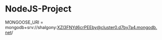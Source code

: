 # NodeJS-Project

MONGOOSE_URI = mongodb+srv://shalgony:XZl3FNYd6crPEEby@cluster0.d7by7a4.mongodb.net/

<!-- let userType: UserType;
let user: any;
enum UserType {
Admin,
Manager,
Employee,
}

// const navBarElem = document.querySelector(".nav-bar") as HTMLDivElement;

// async function main() {
// await getActiveUser();

// renderNavBar(navBarElement);
// }
// main();

async function getActiveUser() {
try {
const responseManager = await fetch("/api/manager/get-manager");
console.log("responseManager", responseManager);

    const dataManager = await responseManager.json();
    const { manager } = dataManager;
    console.log("dataManager: ", dataManager);

    console.log("user: ", manager);

    if (dataManager.ok === true && manager._id !== null) {
      userType = UserType.Manager;
      user = manager;
      console.log("userType: ", userType);
      return;
    }

} catch (error) {
console.error(error);
}

try {
const responseAdmin = await fetch("/api/admin/get-admin");
const dataAdmin = await responseAdmin.json();
const { admin } = dataAdmin;
console.log("user: ", admin);

    if (dataAdmin.ok === true && admin._id !== null) {
      userType = UserType.Admin;
      user = admin;
      console.log("userType: ", userType);

      return;
    }

} catch (error) {
console.error(error);
}

try {
const responseEmployee = await fetch("/api/employee/get-employee");
const dataEmployee = await responseEmployee.json();
const { employee } = dataEmployee;
console.log("user: ", employee);

    if (dataEmployee.ok === true && employee._id !== null) {
      userType = UserType.Employee;
      user = employee;
      console.log("userType: ", userType);

      return;
    }

} catch (error) {
console.error(error);
}
}

const renderNavBar = (navBarElem: HTMLDivElement) => {
let targetDivEle;

if (!navBarElem) console.error("no nav bar HTMLDivElement received");

switch (userType) {
case UserType.Admin:
<!-- let navBarHtml: string = `<div class="nav-bar__links-group">
                <p class="nav-bar__link nav-bar__link__shift-schedule" onclick="gotoPage('../shift-schedule-page/shiftSchedule.html')">Shift Schedule</p>
                <p class="nav-bar__link nav-bar__link__availability" onclick="gotoPage('../availability-page/availabilityPage.html')">Availability</p>
                <p class="nav-bar__link nav-bar__link__employees" onclick="gotoPage('../employee-list-page/employeesPage.html')">Employees</p>
                <p class="nav-bar__link nav-bar__link__reports" onclick="gotoPage('../reports-page/reportsPage.html')">Reports</p>
                </div>
                <p class="nav-bar__user-name">${user.name}</p>`; -->

<!-- navBarElem.innerHTML = navBarHtml;
break;
case UserType.Manager: -->

<!-- navBarHtml = `<div class="nav-bar__links-group">
                <p class="nav-bar__link nav-bar__link__employee-manager" onclick="gotoPage('../managerHP/managerHP.html')">Start/End Shift</p>
                <p class="nav-bar__link nav-bar__link__shift-schedule" onclick="gotoPage('../shift-schedule-page/shiftSchedule.html')">Shift Schedule</p>
                <p class="nav-bar__link nav-bar__link__availability" onclick="gotoPage('../availability-page/availabilityPage.html')">Availability</p>
                <p class="nav-bar__link nav-bar__link__employees" onclick="gotoPage('../employee-list-page/employeesPage.html')">Employees</p>
                <p class="nav-bar__link nav-bar__link__reports" onclick="gotoPage('../reports-page/reportsPage.html')">Reports</p>
                </div>
                <p class="nav-bar__user-name">${user.name}</p>`; -->

<!-- navBarElem.innerHTML = navBarHtml;
break;

    case UserType.Employee:
      navBarHtml = `<div class="nav-bar__links-group">
                <p class="nav-bar__link nav-bar__link__employee-manager" onclick="gotoPage('../employeeHP/employeeHP.html')">Start/End Shift</p>
                <p class="nav-bar__link nav-bar__link__shift-schedule" onclick="gotoPage('../shift-schedule-page/shiftSchedule.html')">Shift Schedule</p>
                <p class="nav-bar__link nav-bar__link__availability" onclick="gotoPage('../availability-page/availabilityPage.html')">Availability</p>
                <p class="nav-bar__link nav-bar__link__employees" onclick="gotoPage('../employee-list-page/employeesPage.html')">Employees</p>
                <p class="nav-bar__link nav-bar__link__reports" onclick="gotoPage('../reports-page/reportsPage.html')">Reports</p>
                </div>
                <p class="nav-bar__user-name">${user.name}</p>`;
      navBarElem.innerHTML = navBarHtml;

}

switch (window.location.pathname) {
case "/start-end-shift/employeeManager-HP.html": -->

<!-- targetDivEle = document.querySelector(".nav-bar**link**employee-manager"); -->

<!-- break;

    case "/shift-schedule-page/shiftSchedule.html":
      targetDivEle = document.querySelector(".nav-bar__link__shift-schedule");
      break;

    case "/availability-page/availabilityPage.html":
      targetDivEle = document.querySelector(".nav-bar__link__availability");
      break;

    case "/employees-page/employeesPage.html":
      targetDivEle = document.querySelector(".nav-bar__link__employees");
      break;

    case "/reports-page/reportsPage.html":
      targetDivEle = document.querySelector(".nav-bar__link__reports");
      break;

    default:
      console.error("No location.pathname found.");

      break;

} -->
<!--
if (targetDivEle) {
(targetDivEle as HTMLDivElement).classList.add("nav-bar\_\_link--bold");
}
};

const gotoPage = (targetPage: string) => {
window.location.href = targetPage;
}; -->
